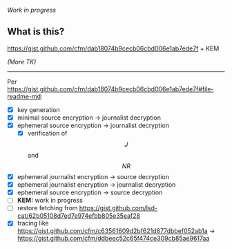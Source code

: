 *Work in progress*


## What is this?

<https://gist.github.com/cfm/dab18074b9cecb06cbd006e1ab7ede7f> + KEM

*(More TK)*


---

Per <https://gist.github.com/cfm/dab18074b9cecb06cbd006e1ab7ede7f#file-readme-md>:

- [x] key generation
- [x] minimal source encryption → journalist decryption
- [x] ephemeral source encryption → journalist decryption
  - [x] verification of $$J$$ and $$NR$$
- [x] ephemeral journalist encryption → source decryption
- [x] ephemeral journalist encryption → journalist decryption
- [x] ephemeral source encryption → source decryption
- [ ] **KEM:** work in progress
- [ ] restore fetching from <https://gist.github.com/lsd-cat/62b05108d7ed7e974efbb805e35eaf28>
- [x] tracing like <https://gist.github.com/cfm/c63561609d2bf621d877dbbef052ab1a> → <https://gist.github.com/cfm/ddbeec52c65f474ce309cb85ae9617aa>
